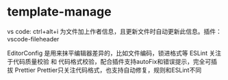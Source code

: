 # template-manage

vs code: ctrl+alt+i 为文件加上作者信息，且更新文件时自动更新此信息。插件：vscode-fileheader

EditorConfig 是用来抹平编辑器差异的，比如文件编码，锁进格式等
ESLint 关注于代码质量校验 和 代码格式校验，配合插件支持autoFix和错误提示，完全可插拔
Prettier Prettier只关注代码格式，也支持自动修复，规则和ESLint不同